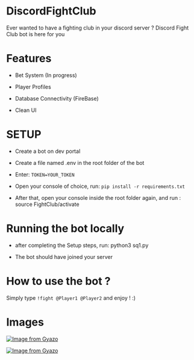 # DiscordFightClub
Ever wanted to have a fighting club in your discord server ? Discord Fight Club bot is here for you


# Features

* Bet System (In progress)

* Player Profiles

* Database Connectivity (FireBase)

* Clean UI


# SETUP

* Create a bot on dev portal

* Create a file named .env in the root folder of the bot

* Enter: ```TOKEN=YOUR_TOKEN```

* Open your console of choice, run: ```pip install -r requirements.txt```

* After that, open your console inside the root folder again, and run : source FightClub/activate

# Running the bot locally

* after completing the Setup steps, run: python3 sq1.py

* The bot should have joined your server

# How to use the bot ?

Simply type ```!fight @Player1 @Player2``` and enjoy ! :)

# Images

[![Image from Gyazo](https://i.gyazo.com/ba77d501d097b034a045f5c64ee680d8.png)](https://gyazo.com/ba77d501d097b034a045f5c64ee680d8)

[![Image from Gyazo](https://i.gyazo.com/b4c2346d491456253cc6606fdadad70a.png)](https://gyazo.com/b4c2346d491456253cc6606fdadad70a)
